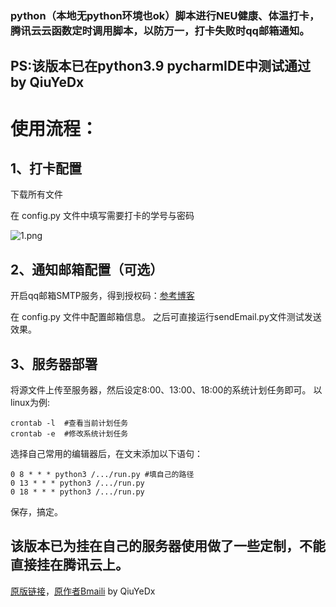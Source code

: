 ### python（本地无python环境也ok）脚本进行NEU健康、体温打卡，腾讯云云函数定时调用脚本，以防万一，打卡失败时qq邮箱通知。

## PS:该版本已在python3.9 pycharmIDE中测试通过 by QiuYeDx

# 使用流程：

## 1、打卡配置
下载所有文件

在 config.py 文件中填写需要打卡的学号与密码

![1.png](https://z3.ax1x.com/2021/08/08/f1pyTK.png)
## 2、通知邮箱配置（可选）
开启qq邮箱SMTP服务，得到授权码：[参考博客](https://www.cnblogs.com/Alear/p/11594932.html)

在 config.py 文件中配置邮箱信息。
之后可直接运行sendEmail.py文件测试发送效果。

## 3、服务器部署
将源文件上传至服务器，然后设定8:00、13:00、18:00的系统计划任务即可。
以linux为例:
```
crontab -l  #查看当前计划任务
crontab -e  #修改系统计划任务
```
选择自己常用的编辑器后，在文末添加以下语句：
```
0 8 * * * python3 /.../run.py #填自己的路径 
0 13 * * * python3 /.../run.py
0 18 * * * python3 /.../run.py
```
保存，搞定。
## 该版本已为挂在自己的服务器使用做了一些定制，不能直接挂在腾讯云上。
[原版链接](https://github.com/Bmaili/NEU_health_daka)，[原作者Bmaili](https://github.com/Bmaili)  by QiuYeDx
